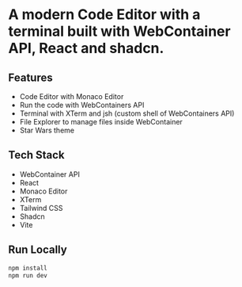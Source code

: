 # A modern Code Editor with a terminal built with WebContainer API, React and shadcn.

## Features

- Code Editor with Monaco Editor
- Run the code with WebContainers API
- Terminal with XTerm and jsh (custom shell of WebContainers API)
- File Explorer to manage files inside WebContainer
- Star Wars theme

## Tech Stack

- WebContainer API
- React
- Monaco Editor
- XTerm
- Tailwind CSS
- Shadcn
- Vite

## Run Locally

```bash
npm install
npm run dev
```
